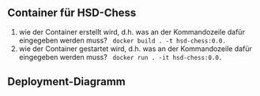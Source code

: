 ## Container für HSD-Chess
1. wie der Container erstellt wird, d.h. was an der Kommandozeile dafür eingegeben werden muss?
``` docker build . -t hsd-chess:0.0.```
2. wie der Container gestartet wird, d.h. was an der Kommandozeile dafür eingegeben werden muss?
``` docker run . -it hsd-chess:0.0.```

## Deployment-Diagramm
